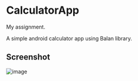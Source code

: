 # CalculatorApp

My assignment.

A simple android calculator app using Balan library.


## Screenshot

![image](https://user-images.githubusercontent.com/62044893/121645996-08caba00-cabf-11eb-9b70-1f7c2d5cfb34.png)

